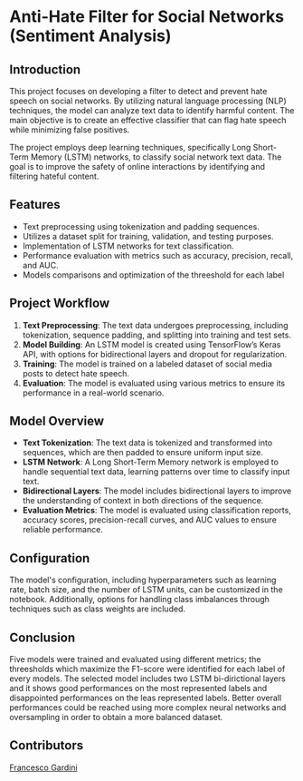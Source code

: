 # Anti-Hate Filter for Social Networks (Sentiment Analysis)

## Introduction

This project focuses on developing a filter to detect and prevent hate speech on social networks. By utilizing natural language processing (NLP) techniques, the model can analyze text data to identify harmful content. The main objective is to create an effective classifier that can flag hate speech while minimizing false positives.

The project employs deep learning techniques, specifically Long Short-Term Memory (LSTM) networks, to classify social network text data. The goal is to improve the safety of online interactions by identifying and filtering hateful content.

## Features

- Text preprocessing using tokenization and padding sequences.
- Utilizes a dataset split for training, validation, and testing purposes.
- Implementation of LSTM networks for text classification.
- Performance evaluation with metrics such as accuracy, precision, recall, and AUC.
- Models comparisons and optimization of the threeshold for each label

## Project Workflow

1. **Text Preprocessing**: The text data undergoes preprocessing, including tokenization, sequence padding, and splitting into training and test sets.
2. **Model Building**: An LSTM model is created using TensorFlow’s Keras API, with options for bidirectional layers and dropout for regularization.
3. **Training**: The model is trained on a labeled dataset of social media posts to detect hate speech.
4. **Evaluation**: The model is evaluated using various metrics to ensure its performance in a real-world scenario.



## Model Overview

- **Text Tokenization**: The text data is tokenized and transformed into sequences, which are then padded to ensure uniform input size.
- **LSTM Network**: A Long Short-Term Memory network is employed to handle sequential text data, learning patterns over time to classify input text.
- **Bidirectional Layers**: The model includes bidirectional layers to improve the understanding of context in both directions of the sequence.
- **Evaluation Metrics**: The model is evaluated using classification reports, accuracy scores, precision-recall curves, and AUC values to ensure reliable performance.

## Configuration

The model's configuration, including hyperparameters such as learning rate, batch size, and the number of LSTM units, can be customized in the notebook. Additionally, options for handling class imbalances through techniques such as class weights are included.

## Conclusion
Five models were trained and evaluated using different metrics; the threesholds which maximize the F1-score were identified for each label of every models.
The selected model includes two LSTM bi-dirictional layers and it shows good performances on the most represented labels and disappointed performances on the leas represented labels.
Better overall performances could be reached using more complex neural networks and oversampling in order to obtain a more balanced dataset.




## Contributors
[Francesco Gardini](https://github.com/gardi97)
